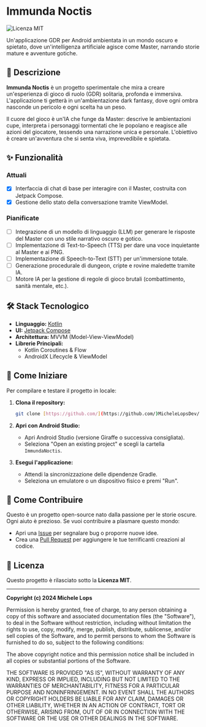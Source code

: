 # Immunda Noctis

![Licenza MIT](https://img.shields.io/badge/License-MIT-blue.svg)

Un'applicazione GDR per Android ambientata in un mondo oscuro e spietato, dove un'intelligenza artificiale agisce come Master, narrando storie mature e avventure gotiche.

## 📖 Descrizione

**Immunda Noctis** è un progetto sperimentale che mira a creare un'esperienza di gioco di ruolo (GDR) solitaria, profonda e immersiva. L'applicazione ti getterà in un'ambientazione dark fantasy, dove ogni ombra nasconde un pericolo e ogni scelta ha un peso.

Il cuore del gioco è un'IA che funge da Master: descrive le ambientazioni cupe, interpreta i personaggi tormentati che le popolano e reagisce alle azioni del giocatore, tessendo una narrazione unica e personale. L'obiettivo è creare un'avventura che si senta viva, imprevedibile e spietata.

## ✨ Funzionalità

### Attuali
* [x] Interfaccia di chat di base per interagire con il Master, costruita con Jetpack Compose.
* [x] Gestione dello stato della conversazione tramite ViewModel.

### Pianificate
* [ ] Integrazione di un modello di linguaggio (LLM) per generare le risposte del Master con uno stile narrativo oscuro e gotico.
* [ ] Implementazione di Text-to-Speech (TTS) per dare una voce inquietante al Master e ai PNG.
* [ ] Implementazione di Speech-to-Text (STT) per un'immersione totale.
* [ ] Generazione procedurale di dungeon, cripte e rovine maledette tramite IA.
* [ ] Motore IA per la gestione di regole di gioco brutali (combattimento, sanità mentale, etc.).

## 🛠️ Stack Tecnologico

* **Linguaggio:** [Kotlin](https://kotlinlang.org/)
* **UI:** [Jetpack Compose](https://developer.android.com/jetpack/compose)
* **Architettura:** MVVM (Model-View-ViewModel)
* **Librerie Principali:**
    * Kotlin Coroutines & Flow
    * AndroidX Lifecycle & ViewModel

## 🚀 Come Iniziare

Per compilare e testare il progetto in locale:

1.  **Clona il repository:**
    ```bash
    git clone [https://github.com/](https://github.com/)MicheleLopsDev/ImmundaNoctis.git
    ```

2.  **Apri con Android Studio:**
    * Apri Android Studio (versione Giraffe o successiva consigliata).
    * Seleziona "Open an existing project" e scegli la cartella `ImmundaNoctis`.

3.  **Esegui l'applicazione:**
    * Attendi la sincronizzazione delle dipendenze Gradle.
    * Seleziona un emulatore o un dispositivo fisico e premi "Run".

## 🤝 Come Contribuire

Questo è un progetto open-source nato dalla passione per le storie oscure. Ogni aiuto è prezioso. Se vuoi contribuire a plasmare questo mondo:

* Apri una [Issue](https://github.com/MicheleLopsDev/ImmundaNoctis/issues) per segnalare bug o proporre nuove idee.
* Crea una [Pull Request](https://github.com/MicheleLopsDev/ImmundaNoctis/pulls) per aggiungere le tue terrificanti creazioni al codice.

## 📄 Licenza

Questo progetto è rilasciato sotto la **Licenza MIT**.

---

**Copyright (c) 2024 Michele Lops**

Permission is hereby granted, free of charge, to any person obtaining a copy
of this software and associated documentation files (the "Software"), to deal
in the Software without restriction, including without limitation the rights
to use, copy, modify, merge, publish, distribute, sublicense, and/or sell
copies of the Software, and to permit persons to whom the Software is
furnished to do so, subject to the following conditions:

The above copyright notice and this permission notice shall be included in all
copies or substantial portions of the Software.

THE SOFTWARE IS PROVIDED "AS IS", WITHOUT WARRANTY OF ANY KIND, EXPRESS OR
IMPLIED, INCLUDING BUT NOT LIMITED TO THE WARRANTIES OF MERCHANTABILITY,
FITNESS FOR A PARTICULAR PURPOSE AND NONINFRINGEMENT. IN NO EVENT SHALL THE
AUTHORS OR COPYRIGHT HOLDERS BE LIABLE FOR ANY CLAIM, DAMAGES OR OTHER
LIABILITY, WHETHER IN AN ACTION OF CONTRACT, TORT OR OTHERWISE, ARISING FROM,
OUT OF OR IN CONNECTION WITH THE SOFTWARE OR THE USE OR OTHER DEALINGS IN THE
SOFTWARE.